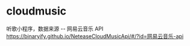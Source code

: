 # cloudmusic
听歌小程序，数据来源 -- 网易云音乐 API
https://binaryify.github.io/NeteaseCloudMusicApi/#/?id=网易云音乐-api
